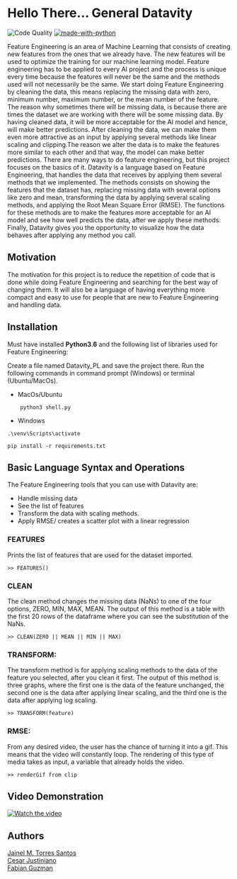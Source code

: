# Hello There... General Datavity
![Code Quality](https://img.shields.io/pypi/status/Django.svg)
[![made-with-python](https://img.shields.io/badge/Made%20with-Python-1f425f.svg)](https://www.python.org/)

   Feature Engineering is an area of Machine Learning that consists of creating new features from the ones that we already have. The new
features will be used to optimize the training for our machine learning model. Feature engineering has to be applied to every AI project
and the process is unique every time because the features will never be the same and the methods used will not necessarily be the same.
We start doing Feature Engineering by cleaning the data, this means replacing the missing data with zero, minimum number, maximum 
number, or the mean number of the feature. The reason why sometimes there will be missing data, is because there are times the dataset 
we are working with there will be some missing data. By having cleaned data, it will be more acceptable for the AI model and hence, will
make better predictions. 
  After cleaning the data, we can make them even more attractive as an input by applying several methods like linear scaling and 
clipping.The reason we alter the data is to make the features more similar to each other and that way, the model can make better 
predictions. There are many ways to do feature engineering, but this project focuses on the basics of it.
  Datavity is a language based on Feature Engineering, that handles the data that receives by applying them several methods that we
implemented. The methods consists on showing the features that the dataset has, replacing missing data with several options like zero 
and mean, transforming the data by applying several scaling methods, and applying the Root Mean Square Error (RMSE).
The functions for these methods are to make the features more acceptable for an AI model and see how well predicts the data,
after we apply these methods. Finally, Datavity gives you the opportunity to visualize how the data behaves after applying any method 
you call.

## Motivation

  The motivation for this project is to reduce the repetition of code that is done while doing Feature Engineering and searching for the 
best way of changing them. It will also be a language of having everything more compact and easy to use for people that are new to 
Feature Engineering and handling data. 

## Installation

Must have installed **Python3.6** and the following list of libraries used for Feature Engineering:

Create a file named Datavity_PL and save the project there.
Run the following commands in command prompt (Windows) or terminal (Ubuntu/MacOs).

* MacOs/Ubuntu
``` cd Datavity_PL/Datavity/src
    python3 shell.py 
```
* Windows
```Shell
.\venv\Scripts\activate
```
```Shell
pip install -r requirements.txt
```
    
## Basic Language Syntax and Operations

The Feature Engineering tools that you can use with Datavity are:
* Handle missing data
* See the list of features
* Transform the data with scaling methods.
* Apply RMSE/ creates a scatter plot with a linear regression

### FEATURES

Prints the list of features that are used for the dataset imported.

```
>> FEATURES()
```

### CLEAN

The clean method changes the missing data (NaNs) to one of the four options, ZERO, MIN, MAX, MEAN. The output of this method
is a table with the first 20 rows of the dataframe where you can see the substitution of the NaNs.
```
>> CLEAN(ZERO || MEAN || MIN || MAX)
```

### TRANSFORM:

The transform method is for applying scaling methods to the data of the feature you selected, after you clean it first. The output of 
this method is three graphs, where the first one is the data of the feature unchanged, the second one is the data after applying linear
scaling, and the third one is the data after applying log scaling.

```
>> TRANSFORM(feature)
```

### RMSE:

From any desired video, the user has the chance of turning it into a gif. This means that the video will
constantly loop. The rendering of this type of media takes as input, a variable that already holds 
the video.
```
>> renderGif from clip
```


## Video Demonstration
[![Watch the video](https://img.youtube.com/vi/CD2_CZT9ltw/maxresdefault.jpg)](https://youtu.be/CD2_CZT9ltw)



## Authors 

[Jainel M. Torres Santos](https://github.com/JaiTorres13)  
[Cesar Justiniano](https://github.com/ChristianPerez34)  
[Fabian Guzman](https://github.com/alejoreyes96)  

